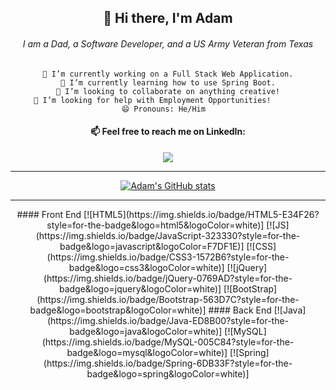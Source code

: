 <div align="center">

## 👋 Hi there, I'm Adam
	
###### I am a Dad, a Software Developer, and a US Army Veteran from Texas

	🔭 I’m currently working on a Full Stack Web Application.
	🌱 I’m currently learning how to use Spring Boot.
	👯 I’m looking to collaborate on anything creative!
	🤔 I’m looking for help with Employment Opportunities!		
    	😄 Pronouns: He/Him		
				

	
<h4> 📫 Feel free to reach me on LinkedIn: </h4>
	<a href="https://www.linkedin.com/in/adamschappell" rel="nofollow">
	<img src="https://img.shields.io/badge/linkedin-%230077B5.svg?style=for-the-badge&logo=linkedin&logoColor=white">
	</a>
<br>
<hr>
	

[![Adam's GitHub stats](https://github-readme-stats.vercel.app/api?username=adamchappell00&show_icons=true&theme=cobalt)](https://github.com/anuraghazra/github-readme-stats)
<hr>
	#### Front End
[![HTML5](https://img.shields.io/badge/HTML5-E34F26?style=for-the-badge&logo=html5&logoColor=white)]
[![JS](https://img.shields.io/badge/JavaScript-323330?style=for-the-badge&logo=javascript&logoColor=F7DF1E)]
[![CSS](https://img.shields.io/badge/CSS3-1572B6?style=for-the-badge&logo=css3&logoColor=white)]
[![jQuery](https://img.shields.io/badge/jQuery-0769AD?style=for-the-badge&logo=jquery&logoColor=white)]
[![BootStrap](https://img.shields.io/badge/Bootstrap-563D7C?style=for-the-badge&logo=bootstrap&logoColor=white)]
	#### Back End 
[![Java](https://img.shields.io/badge/Java-ED8B00?style=for-the-badge&logo=java&logoColor=white)]
[![MySQL](https://img.shields.io/badge/MySQL-005C84?style=for-the-badge&logo=mysql&logoColor=white)]
[![Spring](https://img.shields.io/badge/Spring-6DB33F?style=for-the-badge&logo=spring&logoColor=white)]
</div>
